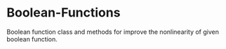 # Boolean-Functions
Boolean function class and methods for improve the nonlinearity of given boolean function.
